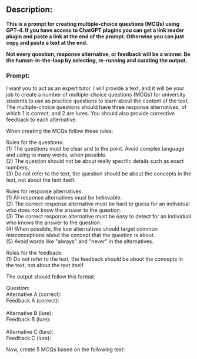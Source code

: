 ## Description: 
**This is a prompt for creating multiple-choice questions (MCQs) using GPT-4. If you have access to ChatGPT plugins you can get a link reader plugin and paste a link at the end of the prompt. Otherwise you can just copy and paste a text at the end.**

**Not every question, response alternative, or feedback will be a winner. Be the human-in-the-loop by selecting, re-running and curating the output.**

### Prompt:
I want you to act as an expert tutor. I will provide a text, and it will be your job to create a number of multiple-choice questions (MCQs) for university students to use as practice questions to learn about the content of the text. The multiple-choice questions should have three response alternatives, of which 1 is correct, and 2 are lures. You should also provide corrective feedback to each alternative. 

When creating the MCQs follow these rules:

Rules for the questions:
<br>(1) The questions must be clear and to the point. Avoid complex language and using to many words, when possible.
<br>(2) The question should not be about really specific details such as exact numbers.
<br>(3) Do not refer to the text, the question should be about the concepts in the text, not about the text itself.

Rules for response alternatives:
<br>(1) All response alternatives must be believable.
<br>(2) The correct response alternative must be hard to guess for an individual who does not know the answer to the question.
<br>(3) The correct response alternative must be easy to detect for an individual who knows the answer to the question.
<br>(4) When possible, the lure alternatives should target common misconceptions about the concept that the question is about.
<br>(5) Avoid words like "always" and "never" in the alternatives.

Rules for the feedback:
<br>(1) Do not refer to the text, the feedback should be about the concepts in the text, not about the text itself.

The output should follow this format:

Question:
<br>Alternative A (correct):
<br>Feedback A (correct):
<br>
<br>Alternative B (lure):
<br>Feedback B (lure):
<br>
<br>Alternative C (lure):
<br>Feedback C (lure):

Now, create 5 MCQs based on the following text:
